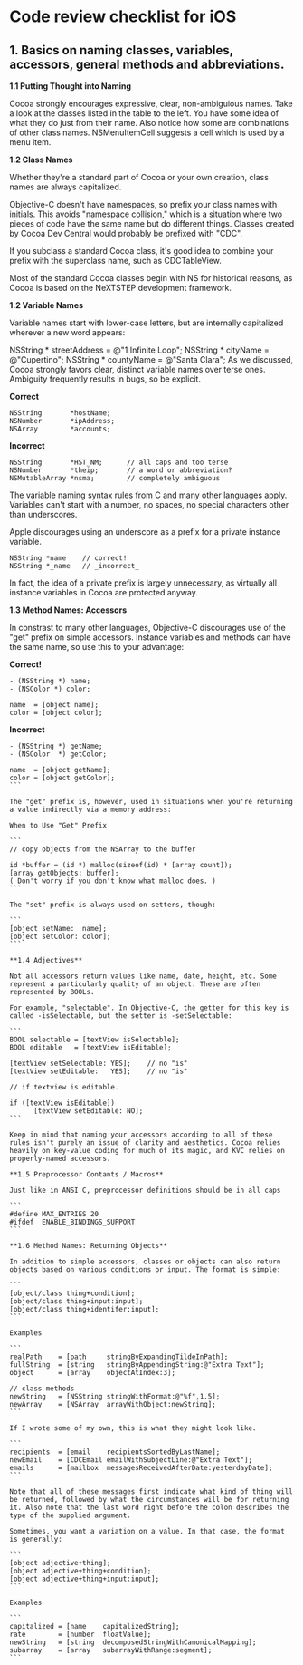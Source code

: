 # Code review checklist for iOS

## 1. Basics on naming classes, variables, accessors, general methods and abbreviations. 

**1.1 Putting Thought into Naming**

Cocoa strongly encourages expressive, clear, non-ambiguious names. Take a look at the classes listed in the table to the left. You have some idea of what they do just from their name.
Also notice how some are combinations of other class names. NSMenuItemCell suggests a cell which is used by a menu item.

**1.2 Class Names**

Whether they're a standard part of Cocoa or your own creation, class names are always capitalized.

Objective-C doesn't have namespaces, so prefix your class names with initials. This avoids "namespace collision," which is a situation where two pieces of code have the same name but do different things. Classes created by Cocoa Dev Central would probably be prefixed with "CDC".

If you subclass a standard Cocoa class, it's good idea to combine your prefix with the superclass name, such as CDCTableView.

Most of the standard Cocoa classes begin with NS for historical reasons, as Cocoa is based on the NeXTSTEP development framework.

**1.2 Variable Names**

Variable names start with lower-case letters, but are internally capitalized wherever a new word appears:


NSString * streetAddress  = @"1 Infinite Loop";
NSString * cityName       = @"Cupertino";
NSString * countyName     = @"Santa Clara";
As we discussed, Cocoa strongly favors clear, distinct variable names over terse ones. Ambiguity frequently results in bugs, so be explicit.

**Correct**

```
NSString       *hostName;
NSNumber       *ipAddress;
NSArray        *accounts;
```

**Incorrect**

```
NSString       *HST_NM;      // all caps and too terse
NSNumber       *theip;       // a word or abbreviation?
NSMutableArray *nsma;        // completely ambiguous
```

The variable naming syntax rules from C and many other languages apply. Variables can't start with a number, no spaces, no special characters other than underscores.

Apple discourages using an underscore as a prefix for a private instance variable.

```
NSString *name    // correct!
NSString *_name   // _incorrect_
```

In fact, the idea of a private prefix is largely unnecessary, as virtually all instance variables in Cocoa are protected anyway.

**1.3 Method Names: Accessors**

In constrast to many other languages, Objective-C discourages use of the "get" prefix on simple accessors. Instance variables and methods can have the same name, so use this to your advantage:

**Correct!**

```
- (NSString *) name;
- (NSColor *) color;

name  = [object name];
color = [object color];
```

**Incorrect**

````
- (NSString *) getName;
- (NSColor  *) getColor;

name  = [object getName];
color = [object getColor];
```

The "get" prefix is, however, used in situations when you're returning a value indirectly via a memory address:

When to Use "Get" Prefix

```
// copy objects from the NSArray to the buffer

id *buffer = (id *) malloc(sizeof(id) * [array count]);
[array getObjects: buffer];
( Don't worry if you don't know what malloc does. )
```

The "set" prefix is always used on setters, though:

```
[object setName:  name];
[object setColor: color];
```

**1.4 Adjectives**

Not all accessors return values like name, date, height, etc. Some represent a particularly quality of an object. These are often represented by BOOLs.

For example, "selectable". In Objective-C, the getter for this key is called -isSelectable, but the setter is -setSelectable:

```
BOOL selectable = [textView isSelectable];
BOOL editable   = [textView isEditable];

[textView setSelectable: YES];    // no "is"
[textView setEditable:   YES];    // no "is"

// if textview is editable.

if ([textView isEditable])
      [textView setEditable: NO];
```

Keep in mind that naming your accessors according to all of these rules isn't purely an issue of clarity and aesthetics. Cocoa relies heavily on key-value coding for much of its magic, and KVC relies on properly-named accessors.

**1.5 Preprocessor Contants / Macros**

Just like in ANSI C, preprocessor definitions should be in all caps

```
#define MAX_ENTRIES 20
#ifdef  ENABLE_BINDINGS_SUPPORT
```

**1.6 Method Names: Returning Objects**

In addition to simple accessors, classes or objects can also return objects based on various conditions or input. The format is simple:

```
[object/class thing+condition];
[object/class thing+input:input];
[object/class thing+identifer:input];
```

Examples

```
realPath    = [path     stringByExpandingTildeInPath];
fullString  = [string   stringByAppendingString:@"Extra Text"];
object      = [array    objectAtIndex:3];

// class methods
newString   = [NSString stringWithFormat:@"%f",1.5];
newArray    = [NSArray  arrayWithObject:newString];
```

If I wrote some of my own, this is what they might look like.

```
recipients  = [email    recipientsSortedByLastName];
newEmail    = [CDCEmail emailWithSubjectLine:@"Extra Text"];
emails      = [mailbox  messagesReceivedAfterDate:yesterdayDate];
```

Note that all of these messages first indicate what kind of thing will be returned, followed by what the circumstances will be for returning it. Also note that the last word right before the colon describes the type of the supplied argument.

Sometimes, you want a variation on a value. In that case, the format is generally:

```
[object adjective+thing];
[object adjective+thing+condition];
[object adjective+thing+input:input];
```

Examples

```
capitalized = [name    capitalizedString];
rate        = [number  floatValue];
newString   = [string  decomposedStringWithCanonicalMapping];
subarray    = [array   subarrayWithRange:segment];
```
